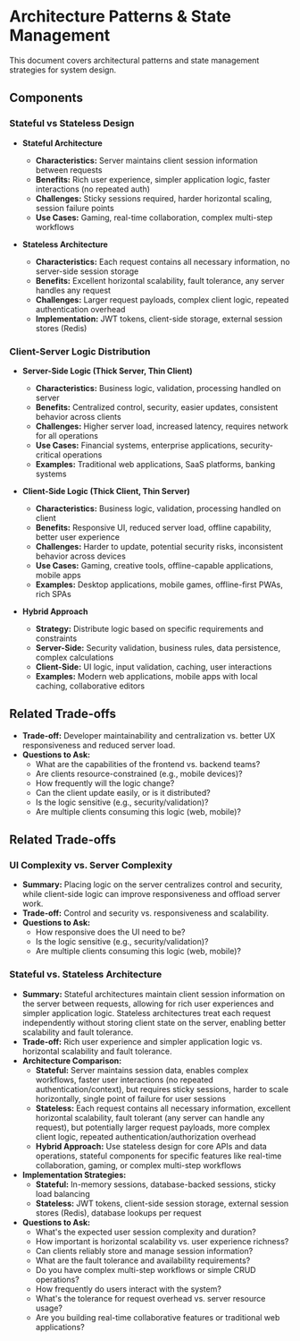 # Architecture Patterns & State Management

This document covers architectural patterns and state management strategies for system design.

## Components

### Stateful vs Stateless Design

- **Stateful Architecture**
  - **Characteristics:** Server maintains client session information between requests
  - **Benefits:** Rich user experience, simpler application logic, faster interactions (no repeated auth)
  - **Challenges:** Sticky sessions required, harder horizontal scaling, session failure points
  - **Use Cases:** Gaming, real-time collaboration, complex multi-step workflows

- **Stateless Architecture**
  - **Characteristics:** Each request contains all necessary information, no server-side session storage
  - **Benefits:** Excellent horizontal scalability, fault tolerance, any server handles any request
  - **Challenges:** Larger request payloads, complex client logic, repeated authentication overhead
  - **Implementation:** JWT tokens, client-side storage, external session stores (Redis)

### Client-Server Logic Distribution

- **Server-Side Logic (Thick Server, Thin Client)**
  - **Characteristics:** Business logic, validation, processing handled on server
  - **Benefits:** Centralized control, security, easier updates, consistent behavior across clients
  - **Challenges:** Higher server load, increased latency, requires network for all operations
  - **Use Cases:** Financial systems, enterprise applications, security-critical operations
  - **Examples:** Traditional web applications, SaaS platforms, banking systems

- **Client-Side Logic (Thick Client, Thin Server)**
  - **Characteristics:** Business logic, validation, processing handled on client
  - **Benefits:** Responsive UI, reduced server load, offline capability, better user experience
  - **Challenges:** Harder to update, potential security risks, inconsistent behavior across devices
  - **Use Cases:** Gaming, creative tools, offline-capable applications, mobile apps
  - **Examples:** Desktop applications, mobile games, offline-first PWAs, rich SPAs

- **Hybrid Approach**
  - **Strategy:** Distribute logic based on specific requirements and constraints
  - **Server-Side:** Security validation, business rules, data persistence, complex calculations
  - **Client-Side:** UI logic, input validation, caching, user interactions
  - **Examples:** Modern web applications, mobile apps with local caching, collaborative editors

## Related Trade-offs
- **Trade-off:** Developer maintainability and centralization vs. better UX responsiveness and reduced server load.
- **Questions to Ask:**
  - What are the capabilities of the frontend vs. backend teams?
  - Are clients resource-constrained (e.g., mobile devices)?
  - How frequently will the logic change?
  - Can the client update easily, or is it distributed?
  - Is the logic sensitive (e.g., security/validation)?
  - Are multiple clients consuming this logic (web, mobile)?

## Related Trade-offs

### UI Complexity vs. Server Complexity
- **Summary:** Placing logic on the server centralizes control and security, while client-side logic can improve responsiveness and offload server work.
- **Trade-off:** Control and security vs. responsiveness and scalability.
- **Questions to Ask:**
  - How responsive does the UI need to be?
  - Is the logic sensitive (e.g., security/validation)?
  - Are multiple clients consuming this logic (web, mobile)?

### Stateful vs. Stateless Architecture
- **Summary:** Stateful architectures maintain client session information on the server between requests, allowing for rich user experiences and simpler application logic. Stateless architectures treat each request independently without storing client state on the server, enabling better scalability and fault tolerance.
- **Trade-off:** Rich user experience and simpler application logic vs. horizontal scalability and fault tolerance.
- **Architecture Comparison:**
  - **Stateful:** Server maintains session data, enables complex workflows, faster user interactions (no repeated authentication/context), but requires sticky sessions, harder to scale horizontally, single point of failure for user sessions
  - **Stateless:** Each request contains all necessary information, excellent horizontal scalability, fault tolerant (any server can handle any request), but potentially larger request payloads, more complex client logic, repeated authentication/authorization overhead
  - **Hybrid Approach:** Use stateless design for core APIs and data operations, stateful components for specific features like real-time collaboration, gaming, or complex multi-step workflows
- **Implementation Strategies:**
  - **Stateful:** In-memory sessions, database-backed sessions, sticky load balancing
  - **Stateless:** JWT tokens, client-side session storage, external session stores (Redis), database lookups per request
- **Questions to Ask:**
  - What's the expected user session complexity and duration?
  - How important is horizontal scalability vs. user experience richness?
  - Can clients reliably store and manage session information?
  - What are the fault tolerance and availability requirements?
  - Do you have complex multi-step workflows or simple CRUD operations?
  - How frequently do users interact with the system?
  - What's the tolerance for request overhead vs. server resource usage?
  - Are you building real-time collaborative features or traditional web applications?
